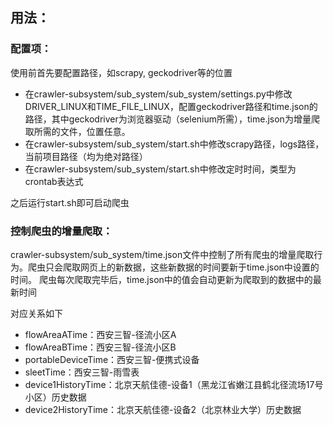 
## 用法：
### 配置项：
使用前首先要配置路径，如scrapy, geckodriver等的位置
- 在crawler-subsystem/sub_system/sub_system/settings.py中修改DRIVER_LINUX和TIME_FILE_LINUX，配置geckodriver路径和time.json的路径，其中geckodriver为浏览器驱动（selenium所需），time.json为增量爬取所需的文件，位置任意。
- 在crawler-subsystem/sub_system/start.sh中修改scrapy路径，logs路径，当前项目路径（均为绝对路径）
- 在crawler-subsystem/sub_system/start.sh中修改定时时间，类型为crontab表达式

之后运行start.sh即可启动爬虫


### 控制爬虫的增量爬取：

crawler-subsystem/sub_system/time.json文件中控制了所有爬虫的增量爬取行为。爬虫只会爬取网页上的新数据，这些新数据的时间要新于time.json中设置的时间。
爬虫每次爬取完毕后，time.json中的值会自动更新为爬取到的数据中的最新时间

对应关系如下
- flowAreaATime：西安三智-径流小区A
- flowAreaBTime：西安三智-径流小区B
- portableDeviceTime：西安三智-便携式设备
- sleetTime：西安三智-雨雪表
- device1HistoryTime：北京天航佳德-设备1（黑龙江省嫩江县鹤北径流场17号小区）历史数据
- device2HistoryTime：北京天航佳德-设备2（北京林业大学）历史数据
